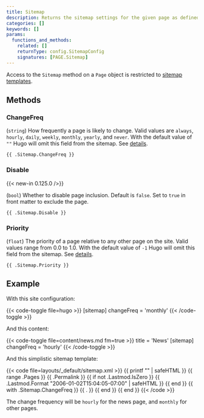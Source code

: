 ```yaml
---
title: Sitemap
description: Returns the sitemap settings for the given page as defined in front matter, falling back to the sitemap settings as defined in the site configuration.
categories: []
keywords: []
params:
  functions_and_methods:
    related: []
    returnType: config.SitemapConfig
    signatures: [PAGE.Sitemap]
---
```


Access to the `Sitemap` method on a `Page` object is restricted to [sitemap templates].

## Methods

### ChangeFreq

(`string`) How frequently a page is likely to change. Valid values are `always`, `hourly`, `daily`, `weekly`, `monthly`, `yearly`, and `never`. With the default value of `""` Hugo will omit this field from the sitemap. See&nbsp;[details](https://www.sitemaps.org/protocol.html#changefreqdef).

```go-html-template
{{ .Sitemap.ChangeFreq }}
```

### Disable

{{< new-in 0.125.0 />}}

(`bool`) Whether to disable page inclusion. Default is `false`. Set to `true` in front matter to exclude the page.

```go-html-template
{{ .Sitemap.Disable }}
```

### Priority

(`float`) The priority of a page relative to any other page on the site. Valid values range from 0.0 to 1.0. With the default value of `-1` Hugo will omit this field from the sitemap. See&nbsp;[details](https://www.sitemaps.org/protocol.html#prioritydef).

```go-html-template
{{ .Sitemap.Priority }}
```

## Example

With this site configuration:

{{< code-toggle file=hugo >}}
[sitemap]
changeFreq = 'monthly'
{{< /code-toggle >}}

And this content:

{{< code-toggle file=content/news.md fm=true >}}
title = 'News'
[sitemap]
changeFreq = 'hourly'
{{< /code-toggle >}}

And this simplistic sitemap template:

{{< code file=layouts/_default/sitemap.xml >}}
{{ printf "<?xml version=\"1.0\" encoding=\"utf-8\" standalone=\"yes\"?>" | safeHTML }}
<urlset xmlns="http://www.sitemaps.org/schemas/sitemap/0.9"
  xmlns:xhtml="http://www.w3.org/1999/xhtml">
  {{ range .Pages }}
    <url>
      <loc>{{ .Permalink }}</loc>
      {{ if not .Lastmod.IsZero }}
        <lastmod>{{ .Lastmod.Format "2006-01-02T15:04:05-07:00" | safeHTML }}</lastmod>
      {{ end }}
      {{ with .Sitemap.ChangeFreq }}
        <changefreq>{{ . }}</changefreq>
      {{ end }}
    </url>
  {{ end }}
</urlset>
{{< /code >}}

The change frequency will be `hourly` for the news page, and `monthly` for other pages.

[sitemap templates]: /templates/sitemap/
